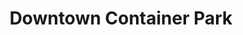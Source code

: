 ---
title: "Downtown Container Park"
url: /las-vegas/downtown-container-park/
shop: Einkaufszentrum
---